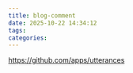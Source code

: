 ```yaml
---
title: blog-comment
date: 2025-10-22 14:34:12
tags:
categories:
---
```



https://github.com/apps/utterances

